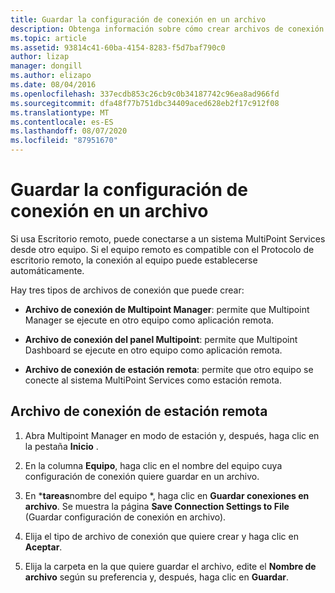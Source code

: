 ```yaml
---
title: Guardar la configuración de conexión en un archivo
description: Obtenga información sobre cómo crear archivos de conexión para conectarse desde un equipo a otro en Multipoint Services
ms.topic: article
ms.assetid: 93814c41-60ba-4154-8283-f5d7baf790c0
author: lizap
manager: dongill
ms.author: elizapo
ms.date: 08/04/2016
ms.openlocfilehash: 337ecdb853c26cb9c0b34187742c96ea8ad966fd
ms.sourcegitcommit: dfa48f77b751dbc34409aced628eb2f17c912f08
ms.translationtype: MT
ms.contentlocale: es-ES
ms.lasthandoff: 08/07/2020
ms.locfileid: "87951670"
---
```

# <a name="save-connection-settings-to-file"></a>Guardar la configuración de conexión en un archivo
Si usa Escritorio remoto, puede conectarse a un sistema MultiPoint Services desde otro equipo. Si el equipo remoto es compatible con el Protocolo de escritorio remoto, la conexión al equipo puede establecerse automáticamente.

Hay tres tipos de archivos de conexión que puede crear:

- **Archivo de conexión de Multipoint Manager**: permite que Multipoint Manager se ejecute en otro equipo como aplicación remota.

- **Archivo de conexión del panel Multipoint**: permite que Multipoint Dashboard se ejecute en otro equipo como aplicación remota.

- **Archivo de conexión de estación remota**: permite que otro equipo se conecte al sistema MultiPoint Services como estación remota.

## <a name="to-save-system-connection-settings-to-a-file"></a>Archivo de conexión de estación remota

1.  Abra Multipoint Manager en modo de estación y, después, haga clic en la pestaña **Inicio** .

2.  En la columna **Equipo**, haga clic en el nombre del equipo cuya configuración de conexión quiere guardar en un archivo.

3.  En ***tareas**nombre del equipo *, haga clic en **Guardar conexiones en archivo**. Se muestra la página **Save Connection Settings to File** (Guardar configuración de conexión en archivo).

4.  Elija el tipo de archivo de conexión que quiere crear y haga clic en **Aceptar**.

5.  Elija la carpeta en la que quiere guardar el archivo, edite el **Nombre de archivo** según su preferencia y, después, haga clic en **Guardar**.
